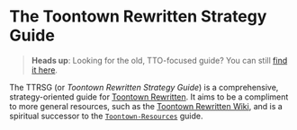 # The Toontown Rewritten Strategy Guide

> **Heads up**: Looking for the old, TTO-focused guide? You can still [find it
> here][OLD].

The TTRSG (or *Toontown Rewritten Strategy Guide*) is a comprehensive,
strategy-oriented guide for [Toontown Rewritten][TTR]. It aims to be a
compliment to more general resources, such as the
[Toontown Rewritten Wiki][TTRW], and is a spiritual successor to the
[`Toontown-Resources`][OLD] guide.

[OLD]: https://github.com/QED1224/Toontown-Resources/blob/master/README.md
[TTR]: https://www.toontownrewritten.com/
[TTRW]: https://toontownrewritten.fandom.com/wiki/Main_Page